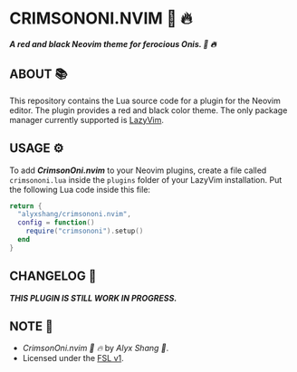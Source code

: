 # CRIMSONONI.NVIM :japanese_ogre: :fire:

***A red and black Neovim theme for ferocious Onis. :japanese_ogre:
:fire:***

## ABOUT :books:

This repository contains the Lua source code for a plugin for the Neovim
editor. The plugin provides a red and black color theme. The only
package manager currently supported is
[LazyVim](https://lazyvim.github.io).

## USAGE :gear:

To add ***CrimsonOni.nvim*** to your Neovim plugins, create a file
called `crimsononi.lua` inside the `plugins` folder of your LazyVim
installation. Put the following Lua code inside this file:

```Lua
return {
  "alyxshang/crimsononi.nvim",
  config = function()
    require("crimsononi").setup()
  end
}
```

## CHANGELOG :scroll:

***THIS PLUGIN IS STILL WORK IN PROGRESS.***

## NOTE :scroll:

- *CrimsonOni.nvim :japanese_ogre: :fire:* by *Alyx Shang :black_heart:*.
- Licensed under the [FSL v1](https://github.com/alyxshang/fair-software-license).
